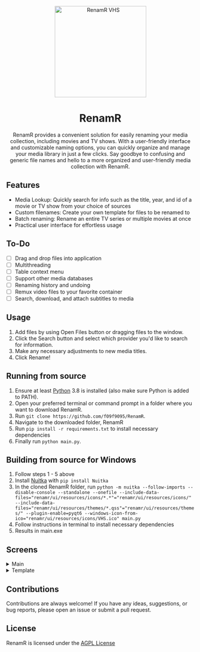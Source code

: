 <p align="center">
  <img src="https://raw.githubusercontent.com/f09f9095/RenamR/main/renamr/ui/resources/icons/VHS.png" alt="RenamR VHS" width="245"/>
</p>

<h1 align="center">
  RenamR
</h1>

<p align="center">
  RenamR provides a convenient solution for easily renaming your media collection, including movies and TV shows. With a user-friendly interface and customizable naming options, you can quickly organize and manage your media library in just a few clicks. Say goodbye to confusing and generic file names and hello to a more organized and user-friendly media collection with RenamR.
</p>

## Features

<ul>
  <li>Media Lookup: Quickly search for info such as the title, year, and id of a movie or TV show from your choice of sources</li>
  <li>Custom filenames: Create your own template for files to be renamed to</li>
  <li>Batch renaming: Rename an entire TV series or multiple movies at once</li>
  <li>Practical user interface for effortless usage</li>
</ul>

## To-Do

- [ ] Drag and drop files into application
- [ ] Multithreading
- [ ] Table context menu
- [ ] Support other media databases
- [ ] Renaming history and undoing
- [ ] Remux video files to your favorite container
- [ ] Search, download, and attach subtitles to media

## Usage

1. Add files by using Open Files button or dragging files to the window.
2. Click the Search button and select which provider you'd like to search for information.
3. Make any necessary adjustments to new media titles.
4. Click Rename!

## Running from source

1. Ensure at least [Python](https://www.python.org/downloads/) 3.8 is installed (also make sure Python is added to PATH).
2. Open your preferred terminal or command prompt in a folder where you want to download RenamR.
3. Run `git clone https://github.com/f09f9095/RenamR`.
4. Navigate to the downloaded folder, RenamR
5. Run `pip install -r requirements.txt` to install necessary dependencies
6. Finally run `python main.py`.

## Building from source for Windows

1. Follow steps 1 - 5 above
2. Install [Nuitka](https://nuitka.net/doc/download.html) with `pip install Nuitka`
3. In the cloned RenamR folder, run `python -m nuitka --follow-imports --disable-console --standalone --onefile --include-data-files="renamr/ui/resources/icons/*.*"="renamr/ui/resources/icons/" --include-data-files="renamr/ui/resources/themes/*.qss"="renamr/ui/resources/themes/" --plugin-enable=pyqt6 --windows-icon-from-ico="renamr/ui/resources/icons/VHS.ico" main.py`
4. Follow instructions in terminal to install necessary dependencies
5. Results in main.exe

## Screens

<details>
  <summary>Main</summary>

  ![Main](https://raw.githubusercontent.com/f09f9095/RenamR/main/renamr/ui/resources/usage.png)
  
</details>

<details>
  <summary>Template</summary>
  
  ![Template](https://raw.githubusercontent.com/f09f9095/RenamR/main/renamr/ui/resources/template.png)

</details>

## Contributions

Contributions are always welcome! If you have any ideas, suggestions, or bug reports, please open an issue or submit a pull request.

## License

RenamR is licensed under the [AGPL License](https://github.com/f09f9095/RenamR/blob/master/LICENSE)
